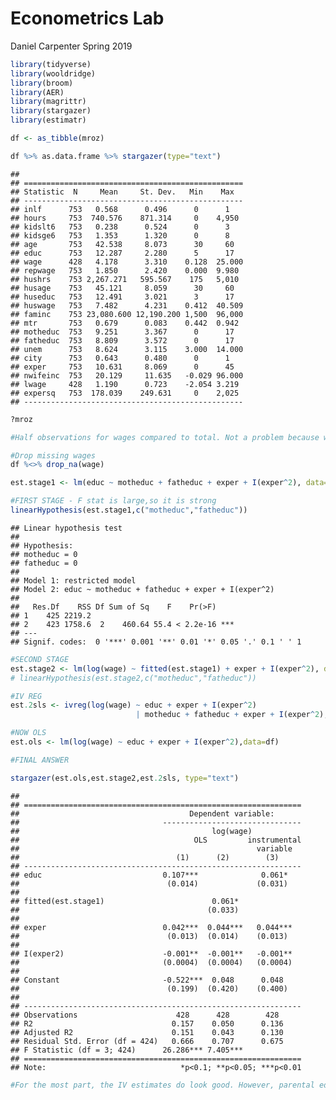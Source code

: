 Econometrics Lab
================
Daniel Carpenter
Spring 2019

``` r
library(tidyverse)
library(wooldridge)
library(broom)
library(AER)
library(magrittr)
library(stargazer)
library(estimatr)

df <- as_tibble(mroz)

df %>% as.data.frame %>% stargazer(type="text")
```

    ## 
    ## =================================================
    ## Statistic  N     Mean     St. Dev.   Min    Max  
    ## -------------------------------------------------
    ## inlf      753   0.568      0.496      0      1   
    ## hours     753  740.576    871.314     0    4,950 
    ## kidslt6   753   0.238      0.524      0      3   
    ## kidsge6   753   1.353      1.320      0      8   
    ## age       753   42.538     8.073      30     60  
    ## educ      753   12.287     2.280      5      17  
    ## wage      428   4.178      3.310    0.128  25.000
    ## repwage   753   1.850      2.420    0.000  9.980 
    ## hushrs    753 2,267.271   595.567    175   5,010 
    ## husage    753   45.121     8.059      30     60  
    ## huseduc   753   12.491     3.021      3      17  
    ## huswage   753   7.482      4.231    0.412  40.509
    ## faminc    753 23,080.600 12,190.200 1,500  96,000
    ## mtr       753   0.679      0.083    0.442  0.942 
    ## motheduc  753   9.251      3.367      0      17  
    ## fatheduc  753   8.809      3.572      0      17  
    ## unem      753   8.624      3.115    3.000  14.000
    ## city      753   0.643      0.480      0      1   
    ## exper     753   10.631     8.069      0      45  
    ## nwifeinc  753   20.129     11.635   -0.029 96.000
    ## lwage     428   1.190      0.723    -2.054 3.219 
    ## expersq   753  178.039    249.631     0    2,025 
    ## -------------------------------------------------

``` r
?mroz

#Half observations for wages compared to total. Not a problem because we want to look at parameters for population of workers.

#Drop missing wages
df %<>% drop_na(wage)

est.stage1 <- lm(educ ~ motheduc + fatheduc + exper + I(exper^2), data=df)

#FIRST STAGE - F stat is large,so it is strong
linearHypothesis(est.stage1,c("motheduc","fatheduc"))
```

    ## Linear hypothesis test
    ## 
    ## Hypothesis:
    ## motheduc = 0
    ## fatheduc = 0
    ## 
    ## Model 1: restricted model
    ## Model 2: educ ~ motheduc + fatheduc + exper + I(exper^2)
    ## 
    ##   Res.Df    RSS Df Sum of Sq    F    Pr(>F)    
    ## 1    425 2219.2                                
    ## 2    423 1758.6  2    460.64 55.4 < 2.2e-16 ***
    ## ---
    ## Signif. codes:  0 '***' 0.001 '**' 0.01 '*' 0.05 '.' 0.1 ' ' 1

``` r
#SECOND STAGE
est.stage2 <- lm(log(wage) ~ fitted(est.stage1) + exper + I(exper^2), data=df)
# linearHypothesis(est.stage2,c("motheduc","fatheduc"))

#IV REG
est.2sls <- ivreg(log(wage) ~ educ + exper + I(exper^2) 
                            | motheduc + fatheduc + exper + I(exper^2), data=df)

#NOW OLS
est.ols <- lm(log(wage) ~ educ + exper + I(exper^2),data=df)

#FINAL ANSWER

stargazer(est.ols,est.stage2,est.2sls, type="text")
```

    ## 
    ## ==============================================================
    ##                                      Dependent variable:      
    ##                                -------------------------------
    ##                                           log(wage)           
    ##                                       OLS         instrumental
    ##                                                     variable  
    ##                                   (1)      (2)        (3)     
    ## --------------------------------------------------------------
    ## educ                           0.107***              0.061*   
    ##                                 (0.014)             (0.031)   
    ##                                                               
    ## fitted(est.stage1)                        0.061*              
    ##                                          (0.033)              
    ##                                                               
    ## exper                          0.042***  0.044***   0.044***  
    ##                                 (0.013)  (0.014)    (0.013)   
    ##                                                               
    ## I(exper2)                      -0.001**  -0.001**   -0.001**  
    ##                                (0.0004)  (0.0004)   (0.0004)  
    ##                                                               
    ## Constant                       -0.522***  0.048      0.048    
    ##                                 (0.199)  (0.420)    (0.400)   
    ##                                                               
    ## --------------------------------------------------------------
    ## Observations                      428      428        428     
    ## R2                               0.157    0.050      0.136    
    ## Adjusted R2                      0.151    0.043      0.130    
    ## Residual Std. Error (df = 424)   0.666    0.707      0.675    
    ## F Statistic (df = 3; 424)      26.286*** 7.405***             
    ## ==============================================================
    ## Note:                              *p<0.1; **p<0.05; ***p<0.01

``` r
#For the most part, the IV estimates do look good. However, parental educ may not meet exogenaity condition.
```
